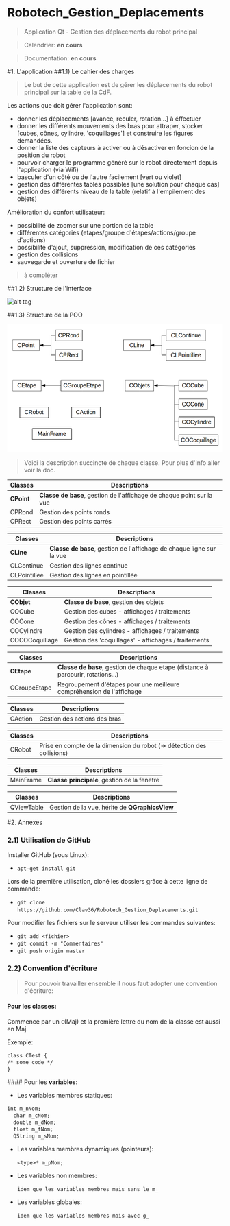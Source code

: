# Robotech_Gestion_Deplacements
> Application Qt - Gestion des déplacements du robot principal

> Calendrier: **en cours**

> Documentation: **en cours**

#1. L'application
##1.1) Le cahier des charges

> Le but de cette application est de gérer les déplacements du robot principal sur la table de la CdF.

Les actions que doit gérer l'application sont:

- donner les déplacements [avance, reculer, rotation...] à éffectuer 
- donner les différents mouvements des bras pour attraper, stocker [cubes, cônes, cylindre, 'coquillages'] et construire les figures demandées.
- donner la liste des capteurs à activer ou à désactiver en foncion de la position du robot
- pourvoir charger le programme généré sur le robot directement depuis l'application (via Wifi)
- basculer d'un côté ou de l'autre facilement [vert ou violet]
- gestion des différentes tables possibles [une solution pour chaque cas]
- gestion des différents niveau de la table (relatif à l'empilement des objets)

Amélioration du confort utilisateur:

- possibilité de zoomer sur une portion de la table
- différentes catégories (etapes/groupe d'étapes/actions/groupe d'actions)
- possibilité d'ajout, suppression, modification de ces catégories
- gestion des collisions
- sauvegarde et ouverture de fichier


> à compléter

##1.2) Structure de l'interface

![alt tag](https://raw.githubusercontent.com/Clav36/Robotech_Gestion_Deplacements/master/pr%C3%A9sentation.png)

##1.3) Structure de la POO

![alt tag](https://raw.githubusercontent.com/Clav36/Robotech_Gestion_Deplacements/master/POO.png)


> Voici la description succincte de chaque classe. Pour plus d'info aller voir la doc.

| Classes       | Descriptions   |
| ------------- | ------------- |
| **CPoint**    | **Classe de base**, gestion de l'affichage de chaque point sur la vue  |
| CPRond        | Gestion des points ronds |
| CPRect        | Gestion des points carrés  |

| Classes       | Descriptions   |
| ------------- | ------------- |
| **CLine**     | **Classe de base**, gestion de l'affichage de chaque ligne sur la vue |
| CLContinue    | Gestion des lignes continue  |
| CLPointillee  | Gestion des lignes en pointillée |

| Classes         | Descriptions   |
| --------------  | ------------- |
| **CObjet**      | **Classe de base**, gestion des objets |
| COCube          | Gestion des cubes - affichages / traitements  |
| COCone          | Gestion des cônes - affichages / traitements  |
| COCylindre      | Gestion des cylindres - affichages / traitements  |
| COCOCoquillage  | Gestion des 'coquillages' - affichages / traitements  |

| Classes       | Descriptions   |
| ------------- | ------------- |
| **CEtape**    | **Classe de base**, gestion de chaque etape (distance à parcourir, rotations...) |
| CGroupeEtape  | Regroupement d'étapes pour une meilleure compréhension de l'affichage  |

| Classes       | Descriptions   |
| ------------- | ------------- |
| CAction       |  Gestion des actions des bras |

| Classes       | Descriptions   |
| ------------- | ------------- |
| CRobot        | Prise en compte de la dimension du robot (-> détection des collisions)  |

| Classes       | Descriptions   |
| ------------- | ------------- |
| MainFrame     | **Classe principale**, gestion de la fenetre  |

| Classes       | Descriptions   |
| ------------- | ------------- |
| QViewTable    | Gestion de la vue, hérite de **QGraphicsView**  |


#2. Annexes
### 2.1) Utilisation de GitHub

Installer GitHub (sous Linux):

- `apt-get install git`

Lors de la première utilisation, cloné les dossiers grâce à cette ligne de commande:

- `git clone https://github.com/Clav36/Robotech_Gestion_Deplacements.git`
  
Pour modifier les fichiers sur le serveur utiliser les commandes suivantes:

- `git add <fichier>`
- `git commit -m "Commentaires"`
- `git push origin master`
  
### 2.2) Convention d'écriture

> Pour pouvoir travailler ensemble il nous faut adopter une convention d'écriture:

#### Pour les **classes**: 

Commence par un `C`(Maj) et la première lettre du nom de la classe est aussi en Maj. 

Exemple:

<pre><code>class CTest {
/* some code */
}</code></pre>


#### Pour les **variables**:
- Les variables membres statiques:
<pre><code>int m_nNom;
  char m_cNom;
  double m_dNom;
  float m_fNom;
  QString m_sNom;
</code></pre>

- Les variables membres dynamiques (pointeurs):

  `<type>* m_pNom;`

- Les variables non membres:
  
  `idem que les variables membres mais sans le m_`
  
- Les variables globales:

  `idem que les variables membres mais avec g_`




